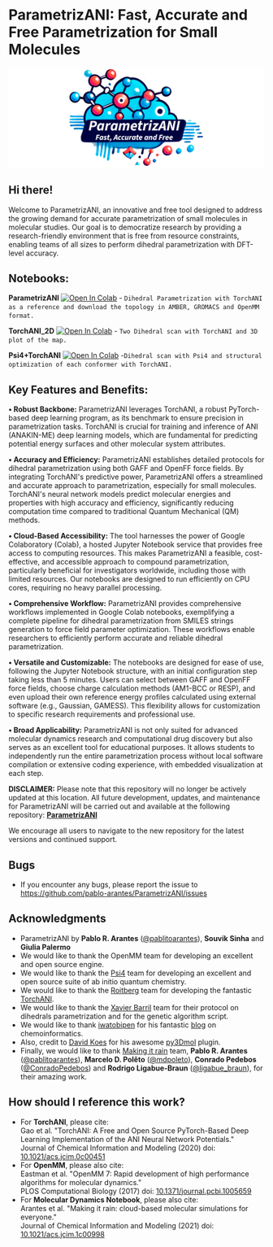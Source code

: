 # ParametrizANI: Fast, Accurate and Free Parametrization for Small Molecules

![alt text](https://github.com/pablo-arantes/ParametrizANI/blob/main/TOC_graphic.png)

## Hi there!

Welcome to ParametrizANI, an innovative and free tool designed to address the growing demand for accurate parametrization of small molecules in molecular studies. Our goal is to democratize research by providing a research-friendly environment that is free from resource constraints, enabling teams of all sizes to perform dihedral parametrization with DFT-level accuracy.

## Notebooks:

**ParametrizANI** [![Open In Colab](https://colab.research.google.com/assets/colab-badge.svg)](https://colab.research.google.com/github/pablo-arantes/ParametrizANI/blob/main/ParametrizANI.ipynb)  - `Dihedral Parametrization with TorchANI as a reference and download the topology in AMBER, GROMACS and OpenMM format.`

**TorchANI_2D** [![Open In Colab](https://colab.research.google.com/assets/colab-badge.svg)](https://colab.research.google.com/github/pablo-arantes/ParametrizANI/blob/main/TorchANI_2D.ipynb) - `Two Dihedral scan with TorchANI and 3D plot of the map.`

**Psi4+TorchANI** [![Open In Colab](https://colab.research.google.com/assets/colab-badge.svg)](https://colab.research.google.com/github/pablo-arantes/ParametrizANI/blob/main/Psi4%2BTorchANI.ipynb) -`Dihedral scan with Psi4 and structural optimization of each conformer with TorchANI.`

## Key Features and Benefits:

**• Robust Backbone:** ParametrizANI leverages TorchANI, a robust PyTorch-based deep learning program, as its benchmark to ensure precision in parametrization tasks. TorchANI is crucial for training and inference of ANI (ANAKIN-ME) deep learning models, which are fundamental for predicting potential energy surfaces and other molecular system attributes.

**• Accuracy and Efficiency:** ParametrizANI establishes detailed protocols for dihedral parametrization using both GAFF and OpenFF force fields. By integrating TorchANI's predictive power, ParametrizANI offers a streamlined and accurate approach to parametrization, especially for small molecules. TorchANI's neural network models predict molecular energies and properties with high accuracy and efficiency, significantly reducing computation time compared to traditional Quantum Mechanical (QM) methods.

**• Cloud-Based Accessibility:** The tool harnesses the power of Google Colaboratory (Colab), a hosted Jupyter Notebook service that provides free access to computing resources. This makes ParametrizANI a feasible, cost-effective, and accessible approach to compound parametrization, particularly beneficial for investigators worldwide, including those with limited resources. Our notebooks are designed to run efficiently on CPU cores, requiring no heavy parallel processing.

**• Comprehensive Workflow:** ParametrizANI provides comprehensive workflows implemented in Google Colab notebooks, exemplifying a complete pipeline for dihedral parametrization from SMILES strings generation to force field parameter optimization. These workflows enable researchers to efficiently perform accurate and reliable dihedral parametrization.

**• Versatile and Customizable:** The notebooks are designed for ease of use, following the Jupyter Notebook structure, with an initial configuration step taking less than 5 minutes. Users can select between GAFF and OpenFF force fields, choose charge calculation methods (AM1-BCC or RESP), and even upload their own reference energy profiles calculated using external software (e.g., Gaussian, GAMESS). This flexibility allows for customization to specific research requirements and professional use.

**• Broad Applicability:** ParametrizANI is not only suited for advanced molecular dynamics research and computational drug discovery but also serves as an excellent tool for educational purposes. It allows students to independently run the entire parametrization process without local software compilation or extensive coding experience, with embedded visualization at each step.

**DISCLAIMER:**
Please note that this repository will no longer be actively updated at this location. All future development, updates, and maintenance for ParametrizANI will be carried out and available at the following repository: [**ParametrizANI**](https://github.com/pablo-arantes/ParametrizANI)

We encourage all users to navigate to the new repository for the latest versions and continued support.

## Bugs
- If you encounter any bugs, please report the issue to https://github.com/pablo-arantes/ParametrizANI/issues

## Acknowledgments
- ParametrizANI by **Pablo R. Arantes** ([@pablitoarantes](https://twitter.com/pablitoarantes)), **Souvik Sinha** and **Giulia Palermo**
- We would like to thank the OpenMM team for developing an excellent and open source engine.
- We would like to thank the [Psi4](https://psicode.org/) team for developing an excellent and open source suite of ab initio quantum chemistry.
- We would like to thank the [Roitberg](https://roitberg.chem.ufl.edu/) team for developing the fantastic [TorchANI](https://github.com/aiqm/torchani).
- We would like to thank the [Xavier Barril](http://www.ub.edu/bl/) team for their protocol on dihedrals parametrization and for the genetic algorithm script.
- We would like to thank [iwatobipen](https://twitter.com/iwatobipen) for his fantastic [blog](https://iwatobipen.wordpress.com/) on chemoinformatics.
- Also, credit to [David Koes](https://github.com/dkoes) for his awesome [py3Dmol](https://3dmol.csb.pitt.edu/) plugin.
- Finally, we would like to thank [Making it rain](https://github.com/pablo-arantes/making-it-rain) team, **Pablo R. Arantes** ([@pablitoarantes](https://twitter.com/pablitoarantes)), **Marcelo D. Polêto** ([@mdpoleto](https://twitter.com/mdpoleto)), **Conrado Pedebos** ([@ConradoPedebos](https://twitter.com/ConradoPedebos)) and **Rodrigo Ligabue-Braun** ([@ligabue_braun](https://twitter.com/ligabue_braun)), for their amazing work.

## How should I reference this work?
- For **TorchANI**, please cite: <br />
  Gao et al. "TorchANI: A Free and Open Source PyTorch-Based Deep Learning Implementation of the ANI Neural Network Potentials." <br />
  Journal of Chemical Information and Modeling (2020) doi: [10.1021/acs.jcim.0c00451](https://doi.org/10.1021/acs.jcim.0c00451)
- For **OpenMM**, please also cite: <br />
  Eastman et al. "OpenMM 7: Rapid development of high performance algorithms for molecular dynamics." <br />
  PLOS Computational Biology (2017) doi: [10.1371/journal.pcbi.1005659](https://doi.org/10.1371/journal.pcbi.1005659)
- For **Molecular Dynamics Notebook**, please also cite: <br />
  Arantes et al. "Making it rain: cloud-based molecular simulations for everyone." <br />
  Journal of Chemical Information and Modeling (2021) doi: [10.1021/acs.jcim.1c00998](https://doi.org/10.1021/acs.jcim.1c00998)
